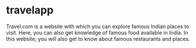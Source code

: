 # travelapp
Travel.com is a website with which you can explore famous Indian places to visit. Here, you can also get knowledge of famous food available in India. In this website; you will also get to know about famous restaurants and places. 
